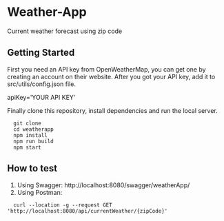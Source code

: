 # Weather-App

Current weather forecast using zip code

## Getting Started

First you need an API key from OpenWeatherMap, you can get one by creating an account on their website. After you got your API key, add it to src/utils/config.json file.

apiKey='YOUR API KEY'

Finally clone this repository, install dependencies and run the local server.

```
  git clone
  cd weatherapp
  npm install
  npm run build
  npm start
```

## How to test

1. Using Swagger: http://localhost:8080/swagger/weatherApp/
2. Using Postman:

```
  curl --location -g --request GET 'http://localhost:8080/api/currentWeather/{zipCode}'
```
